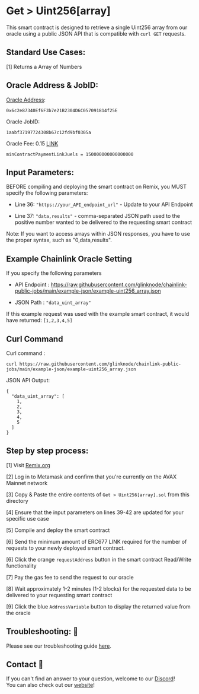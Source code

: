 # Get > Uint256[array]
This smart contract is designed to retrieve a single Uint256 array from our oracle using a public JSON API that is compatible with `curl GET` requests.

## Standard Use Cases:
[1] Returns a Array of Numbers

## Oracle Address & JobID:
[Oracle Address](https://snowtrace.io/address/0x6c2e87340Ef6F3b7e21B2304D6C057091814f25E): 
```
0x6c2e87340Ef6F3b7e21B2304D6C057091814f25E
```
Oracle JobID: 
```
1aabf37197724308b67c12fd9bf0305a
```
Oracle Fee: 0.15 [LINK](https://snowtrace.io/address/0x5947BB275c521040051D82396192181b413227A3)
```
minContractPaymentLinkJuels = 150000000000000000
```

## Input Parameters:
BEFORE compiling and deploying the smart contract on Remix, you MUST specify the following parameters:

* Line 36: `"https://your_API_endpoint_url"` - Update to your API Endpoint

* Line 37: `"data,results"` - comma-separated JSON path used to the positive number wanted to be delivered to the requesting smart contract

Note: If you want to access arrays within JSON responses, you have to use the proper syntax, such as "0,data,results".

## Example Chainlink Oracle Setting
If you specify the following parameters

* API Endpoint : https://raw.githubusercontent.com/glinknode/chainlink-public-jobs/main/example-json/example-uint256_array.json

* JSON Path : `"data_uint_array"`

If this example request was used with the example smart contract, it would have returned: `[1,2,3,4,5]`

## Curl Command
Curl command : 
```
curl https://raw.githubusercontent.com/glinknode/chainlink-public-jobs/main/example-json/example-uint256_array.json
```

JSON API Output:
```
{
  "data_uint_array": [
    1,
    2,
    3,
    4,
    5
  ]
}
```

## Step by step process:
[1] Visit [Remix.org](https://remix.ethereum.org/)

[2] Log in to Metamask and confirm that you're currently on the AVAX Mainnet network

[3] Copy & Paste the entire contents of `Get > Uint256[array].sol` from this directory

[4] Ensure that the input parameters on lines 39-42 are updated for your specific use case

[5] Compile and deploy the smart contract

[6] Send the minimum amount of ERC677 LINK required for the number of requests to your newly deployed smart contract.

[6] Click the orange `requestAddress` button in the smart contract Read/Write functionality

[7] Pay the gas fee to send the request to our oracle

[8] Wait approximately 1-2 minutes (1-2 blocks) for the requested data to be delivered to your requesting smart contract

[9] Click the blue `AddressVariable` button to display the returned value from the oracle

## Troubleshooting: :nut_and_bolt:
Please see our troubleshooting guide [here](https://github.com/glinknode/chainlink-public-jobs#troubleshooting-nut_and_bolt).

## Contact :iphone:
If you can't find an answer to your question, welcome to our [Discord](https://discord.gg/KmZVYhYJUy)!  
You can also check out our [website](https://www.glink.solutions)!




